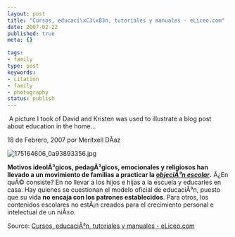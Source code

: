 ```yaml
---
layout: post
title: "Cursos, educaci\xC3\xB3n, tutoriales y manuales - eLiceo.com"
date: 2007-02-22
published: true
meta: {}

tags:
- family
type: post
keywords:
- citation
- family
- photography
status: publish
---
```



 A picture I took of David and Kristen was used to illustrate a blog post about education in the home...

 <!-- blockquote  -->

18 de Febrero, 2007 por Meritxell DÃ­az



![175164606_0a93893356.jpg](http://www.eliceo.com/media/175164606_0a93893356.jpg)



**Motivos ideolÃ³gicos, pedagÃ³gicos, emocionales y religiosos han llevado a un movimiento de familias a practicar la [_objeciÃ³n escolar_](http://www.acesc.net/objetesc.htm).** Â¿En quÃ© consiste? En no llevar a los hijos e hijas a la escuela y educarles en casa. Hay quienes se cuestionan el modelo oficial de educaciÃ³n, puesto que su vida **no encaja con los patrones establecidos**. Para otros, los contenidos escolares no estÃ¡n creados para el crecimiento personal e intelectual de un niÃ±o.

<!-- endblockquote  -->

Source: [Cursos, educaciÃ³n, tutoriales y manuales - eLiceo.com](http://www.eliceo.com/)

